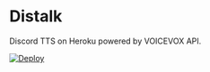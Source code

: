 # Distalk
Discord TTS on Heroku powered by VOICEVOX API.

[![Deploy](https://www.herokucdn.com/deploy/button.svg)](https://heroku.com/deploy)
